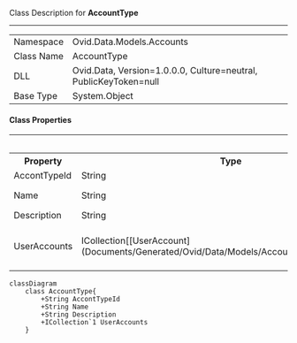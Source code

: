 
Class Description for <strong>AccountType</strong><hr/>
<table>
<tr><td> Namespace </td><td> Ovid.Data.Models.Accounts </td></tr>
<tr><td> Class Name </td><td> AccountType </td></tr>
<tr><td> DLL </td><td> Ovid.Data, Version=1.0.0.0, Culture=neutral, PublicKeyToken=null </td></tr>
<tr><td> Base Type </td><td> System.Object </td></tr>
<table>

<h4>Class Properties</h4>
<hr/>
<table style="width:100%;">
<tr>
<th>Property</th>
<th>Type</th>
<th style="width:40%">Summary</th>
</tr>
<tr>
<td>AccontTypeId</td>
<td>String</td>
<td>Record Id</td>
</tr>
<tr>
<td>Name</td>
<td>String</td>
<td>Account Type Name</td>
</tr>
<tr>
<td>Description</td>
<td>String</td>
<td>Description</td>
</tr>
<tr>
<td>UserAccounts</td>
<td>ICollection[[UserAccount](Documents/Generated/Ovid/Data/Models/Accounts/UserAccount.md)]</td>
<td>User Accounts Navigation Property</td>
</tr>
</table>


```mermaid
classDiagram
	class AccountType{
		+String AccontTypeId
		+String Name
		+String Description
		+ICollection`1 UserAccounts
	}
```



